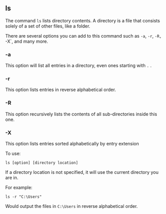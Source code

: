 ## ls
The command `ls` lists directory contents. A directory is a file that consists solely of a set of other files, like a folder.

There are several options you can add to this command such as `-a`, `-r`, `-R, `-X`, and many more.

### -a
This option will list all entries in a directory, even ones starting with `.` .

### -r
This option lists entries in reverse alphabetical order.

### -R
This option recursively lists the contents of all sub-directories inside this one.

### -X
This option lists entries sorted alphabetically by entry extension


To use:

	ls [option] [directory location]

If a directory location is not specified, it will use the current directory you are in.

For example:

	ls -r "C:\Users"

Would output the files in `C:\Users` in reverse alphabetical order.